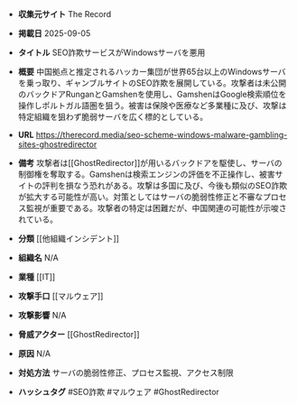 - **収集元サイト**
The Record

- **掲載日**
2025-09-05

- **タイトル**
SEO詐欺サービスがWindowsサーバを悪用

- **概要**
中国拠点と推定されるハッカー集団が世界65台以上のWindowsサーバを乗っ取り、ギャンブルサイトのSEO詐欺を展開している。攻撃者は未公開のバックドアRunganとGamshenを使用し、GamshenはGoogle検索順位を操作しポルトガル語圏を狙う。被害は保険や医療など多業種に及び、攻撃は特定組織を狙わず脆弱サーバを広く標的としている。

- **URL**
https://therecord.media/seo-scheme-windows-malware-gambling-sites-ghostredirector

- **備考**
攻撃者は[[GhostRedirector]]が用いるバックドアを駆使し、サーバの制御権を奪取する。Gamshenは検索エンジンの評価を不正操作し、被害サイトの評判を損なう恐れがある。攻撃は多国に及び、今後も類似のSEO詐欺が拡大する可能性が高い。対策としてはサーバの脆弱性修正と不審なプロセス監視が重要である。攻撃者の特定は困難だが、中国関連の可能性が示唆されている。

- **分類**
[[他組織インシデント]]

- **組織名**
N/A

- **業種**
[[IT]]

- **攻撃手口**
[[マルウェア]]

- **攻撃影響**
N/A

- **脅威アクター**
[[GhostRedirector]]

- **原因**
N/A

- **対処方法**
サーバの脆弱性修正、プロセス監視、アクセス制限

- **ハッシュタグ**
#SEO詐欺 #マルウェア #GhostRedirector
